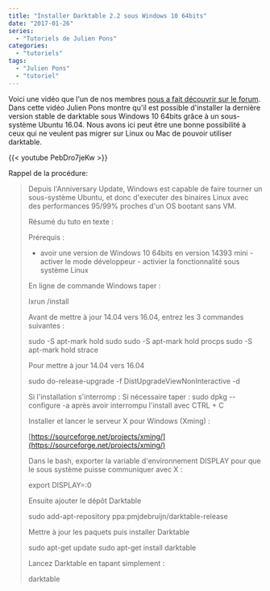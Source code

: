 ```yaml
---
title: "Installer Darktable 2.2 sous Windows 10 64bits"
date: "2017-01-26"
series:
  - "Tutoriels de Julien Pons"
categories: 
  - "tutoriels"
tags:
  - "Julien Pons"
  - "tutoriel"
---
```


Voici une vidéo que l'un de nos membres [nous a fait découvrir sur le forum](https://darktable.fr/forum/showthread.php?tid=1592). Dans cette vidéo Julien Pons montre qu'il est possible d'installer la dernière version stable de darktable sous Windows 10 64bits grâce à un sous-système Ubuntu 16.04. Nous avons ici peut être une bonne possibilité à ceux qui ne veulent pas migrer sur Linux ou Mac de pouvoir utiliser darktable.

{{< youtube PebDro7jeKw >}}

Rappel de la procédure:

> Depuis l'Anniversary Update, Windows est capable de faire tourner un sous-système Ubuntu, et donc d'executer des binaires Linux avec des performances 95/99% proches d'un OS bootant sans VM.
> 
> Résumé du tuto en texte :
> 
> Prérequis :
> 
> - avoir une version de Windows 10 64bits en version 14393 mini - activer le mode développeur - activier la fonctionnalité sous système Linux
> 
> En ligne de commande Windows taper :
> 
> lxrun /install
> 
> Avant de mettre à jour 14.04 vers 16.04, entrez les 3 commandes suivantes :
> 
> sudo -S apt-mark hold sudo sudo -S apt-mark hold procps sudo -S apt-mark hold strace
> 
> Pour mettre à jour 14.04 vers 16.04
> 
> sudo do-release-upgrade -f DistUpgradeViewNonInteractive -d
> 
> Si l'installation s'interromp : Si nécessaire taper : sudo dpkg --configure -a après avoir interrompu l'install avec CTRL + C
> 
> Installer et lancer le serveur X pour Windows (Xming) :
> 
> [https://sourceforge.net/projects/xming/](https://sourceforge.net/projects/xming/)
> 
> Dans le bash, exporter la variable d'environnement DISPLAY pour que le sous système puisse communiquer avec X :
> 
> export DISPLAY=:0
> 
> Ensuite ajouter le dépôt Darktable
> 
> sudo add-apt-repository ppa:pmjdebruijn/darktable-release
> 
> Mettre à jour les paquets puis installer Darktable
> 
> sudo apt-get update sudo apt-get install darktable
> 
> Lancez Darktable en tapant simplement :
> 
> darktable
